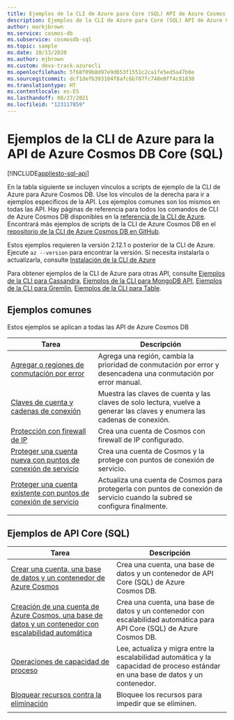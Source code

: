```yaml
---
title: Ejemplos de la CLI de Azure para Core (SQL) API de Azure Cosmos DB
description: Ejemplos de la CLI de Azure para Core (SQL) API de Azure Cosmos DB
author: markjbrown
ms.service: cosmos-db
ms.subservice: cosmosdb-sql
ms.topic: sample
ms.date: 10/13/2020
ms.author: mjbrown
ms.custom: devx-track-azurecli
ms.openlocfilehash: 5f68f09b8d97e9d653f1551c2ca1fe5ed5a47b0e
ms.sourcegitcommit: dcf1defb393104f8afc6b707fc748e0ff4c81830
ms.translationtype: HT
ms.contentlocale: es-ES
ms.lasthandoff: 08/27/2021
ms.locfileid: "123117859"
---
```

# <a name="azure-cli-samples-for-azure-cosmos-db-core-sql-api"></a>Ejemplos de la CLI de Azure para la API de Azure Cosmos DB Core (SQL)
[!INCLUDE[appliesto-sql-api](../includes/appliesto-sql-api.md)]

En la tabla siguiente se incluyen vínculos a scripts de ejemplo de la CLI de Azure para Azure Cosmos DB. Use los vínculos de la derecha para ir a ejemplos específicos de la API. Los ejemplos comunes son los mismos en todas las API. Hay páginas de referencia para todos los comandos de CLI de Azure Cosmos DB disponibles en la [referencia de la CLI de Azure](/cli/azure/cosmosdb). Encontrará más ejemplos de scripts de la CLI de Azure Cosmos DB en el [repositorio de la CLI de Azure Cosmos DB en GitHub](https://github.com/Azure-Samples/azure-cli-samples/tree/master/cosmosdb).

Estos ejemplos requieren la versión 2.12.1 o posterior de la CLI de Azure. Ejecute `az --version` para encontrar la versión. Si necesita instalarla o actualizarla, consulte [Instalación de la CLI de Azure](/cli/azure/install-azure-cli)

Para obtener ejemplos de la CLI de Azure para otras API, consulte [Ejemplos de la CLI para Cassandra](../cassandra/cli-samples.md), [Ejemplos de la CLI para MongoDB API](../mongodb/cli-samples.md), [Ejemplos de la CLI para Gremlin](../graph/cli-samples.md), [Ejemplos de la CLI para Table](../table/cli-samples.md).

## <a name="common-samples"></a>Ejemplos comunes

Estos ejemplos se aplican a todas las API de Azure Cosmos DB

|Tarea | Descripción |
|---|---|
| [Agregar o regiones de conmutación por error](../scripts/cli/common/regions.md?toc=%2fcli%2fazure%2ftoc.json) | Agrega una región, cambia la prioridad de conmutación por error y desencadena una conmutación por error manual.|
| [Claves de cuenta y cadenas de conexión](../scripts/cli/common/keys.md?toc=%2fcli%2fazure%2ftoc.json) | Muestra las claves de cuenta y las claves de solo lectura, vuelve a generar las claves y enumera las cadenas de conexión.|
| [Protección con firewall de IP](../scripts/cli/common/ipfirewall.md?toc=%2fcli%2fazure%2ftoc.json)| Crea una cuenta de Cosmos con firewall de IP configurado.|
| [Proteger una cuenta nueva con puntos de conexión de servicio](../scripts/cli/common/service-endpoints.md?toc=%2fcli%2fazure%2ftoc.json)| Crea una cuenta de Cosmos y la protege con puntos de conexión de servicio.|
| [Proteger una cuenta existente con puntos de conexión de servicio](../scripts/cli/common/service-endpoints-ignore-missing-vnet.md?toc=%2fcli%2fazure%2ftoc.json)| Actualiza una cuenta de Cosmos para protegerla con puntos de conexión de servicio cuando la subred se configura finalmente.|
|||

## <a name="core-sql-api-samples"></a>Ejemplos de API Core (SQL)

|Tarea | Descripción |
|---|---|
| [Crear una cuenta, una base de datos y un contenedor de Azure Cosmos](../scripts/cli/sql/create.md?toc=%2fcli%2fazure%2ftoc.json)| Crea una cuenta, una base de datos y un contenedor de API Core (SQL) de Azure Cosmos DB. |
| [Creación de una cuenta de Azure Cosmos, una base de datos y un contenedor con escalabilidad automática](../scripts/cli/sql/autoscale.md?toc=%2fcli%2fazure%2ftoc.json)| Crea una cuenta, una base de datos y un contenedor con escalabilidad automática para API Core (SQL) de Azure Cosmos DB. |
| [Operaciones de capacidad de proceso](../scripts/cli/sql/throughput.md?toc=%2fcli%2fazure%2ftoc.json) | Lee, actualiza y migra entre la escalabilidad automática y la capacidad de proceso estándar en una base de datos y un contenedor.|
| [Bloquear recursos contra la eliminación](../scripts/cli/sql/lock.md?toc=%2fcli%2fazure%2ftoc.json)| Bloquee los recursos para impedir que se eliminen.|
|||
